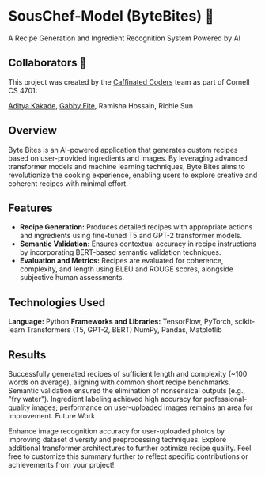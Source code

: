 # SousChef-Model (ByteBites) 🍴

A Recipe Generation and Ingredient Recognition System Powered by AI

## Collaborators 🤝

This project was created by the [Caffinated Coders](https://github.coecis.cornell.edu/cs4701-24fa-projects/PC_Caffeinated-Coders_apk67_gff29_rs929_rsh256) team as part of Cornell CS 4701:

[Aditya Kakade](https://github.com/adityakakade432), [Gabby Fite](https://github.com/gabbif), Ramisha Hossain, Richie Sun

## Overview

Byte Bites is an AI-powered application that generates custom recipes based on user-provided ingredients and images. By leveraging advanced transformer models and machine learning techniques, Byte Bites aims to revolutionize the cooking experience, enabling users to explore creative and coherent recipes with minimal effort.

## Features

- **Recipe Generation:** Produces detailed recipes with appropriate actions and ingredients using fine-tuned T5 and GPT-2 transformer models.
- **Semantic Validation:** Ensures contextual accuracy in recipe instructions by incorporating BERT-based semantic validation techniques.
- **Evaluation and Metrics:** Recipes are evaluated for coherence, complexity, and length using BLEU and ROUGE scores, alongside subjective human assessments.

## Technologies Used

**Language:** Python
**Frameworks and Libraries:**
TensorFlow, PyTorch, scikit-learn
Transformers (T5, GPT-2, BERT)
NumPy, Pandas, Matplotlib

## Results

Successfully generated recipes of sufficient length and complexity (~100 words on average), aligning with common short recipe benchmarks.
Semantic validation ensured the elimination of nonsensical outputs (e.g., "fry water").
Ingredient labeling achieved high accuracy for professional-quality images; performance on user-uploaded images remains an area for improvement.
Future Work

Enhance image recognition accuracy for user-uploaded photos by improving dataset diversity and preprocessing techniques.
Explore additional transformer architectures to further optimize recipe quality.
Feel free to customize this summary further to reflect specific contributions or achievements from your project!

